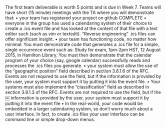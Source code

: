 The first team deliverable is worth 5 points and is due in Week 7. Teams will have short (15 minute) meetings with the TA where you will
demonstrate that:
• your team has registered your project on github COMPLETE
• everyone in the group has used a calendaring system of their choice to create
a .ics event file and has looked at the content of that file with a text editor such (such as vim or textedit). “Reverse engineering” .ics files can offer significant insight.
• your team has functioning code, no matter how minimal: You must demonstrate code that generates a .ics file for a simple, single occurrence event such as: Study for exam, 1pm-2pm HST, 12 August 2015, in Hamilton Library. You must then demonstrate that the calendar program of your choice (say, google calendar) successfully reads and processes the .ics files you generate.
• your system must allow the use of the “geographic position” field described in section 3.8.1.6 of the RFC. Events are not required to use the field, but if the information is provided by the user, your system must support it by putting it into the event file.
• Your systems must also implement the “classification” field as described in section 3.8.1.3 of the RFC. Events are not required to use the field, but if the
￼
information is provided by the user, your system must support it by putting
it into the event file
• In the real-world, your code would be embedded in a larger calendaring
system, so don’t worry much about a user interface. In fact, to create .ics files your user interface can be command line or simple drop-down menus.
